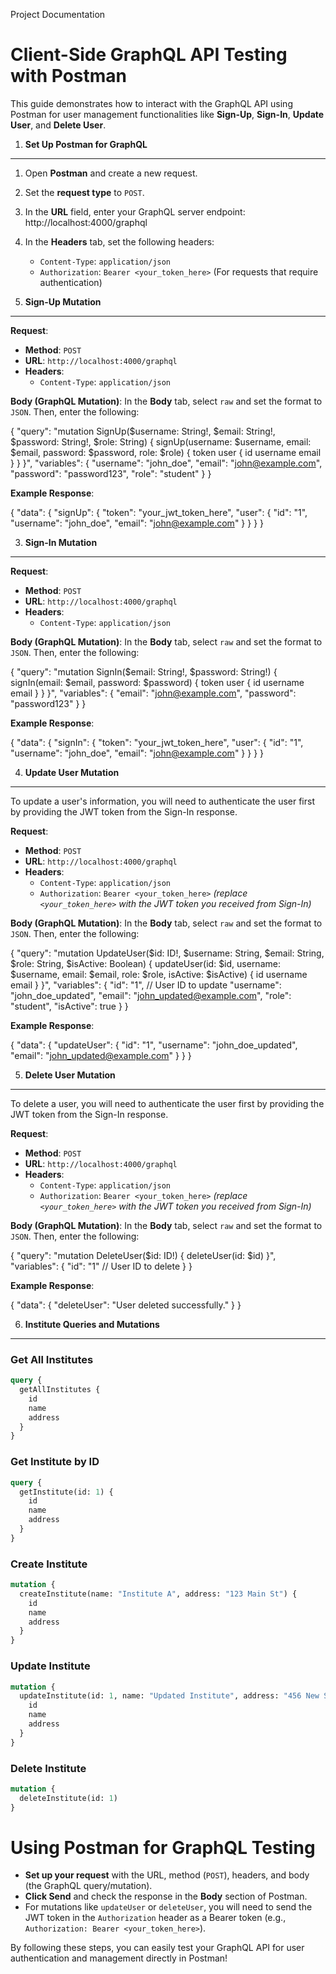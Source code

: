 Project Documentation

Client-Side GraphQL API Testing with Postman
===========================================

This guide demonstrates how to interact with the GraphQL API using Postman for user management functionalities like **Sign-Up**, **Sign-In**, **Update User**, and **Delete User**.

1. **Set Up Postman for GraphQL**
-------------------------------------
1. Open **Postman** and create a new request.
2. Set the **request type** to `POST`.
3. In the **URL** field, enter your GraphQL server endpoint:
   http://localhost:4000/graphql
4. In the **Headers** tab, set the following headers:
   - `Content-Type`: `application/json`
   - `Authorization`: `Bearer <your_token_here>` (For requests that require authentication)

2. **Sign-Up Mutation**
-------------------------
**Request**:
- **Method**: `POST`
- **URL**: `http://localhost:4000/graphql`
- **Headers**:
  - `Content-Type`: `application/json`

**Body (GraphQL Mutation)**:
In the **Body** tab, select `raw` and set the format to `JSON`. Then, enter the following:

{
  "query": "mutation SignUp($username: String!, $email: String!, $password: String!, $role: String) { signUp(username: $username, email: $email, password: $password, role: $role) { token user { id username email } } }",
  "variables": {
    "username": "john_doe",
    "email": "john@example.com",
    "password": "password123",
    "role": "student"
  }
}

**Example Response**:

{
  "data": {
    "signUp": {
      "token": "your_jwt_token_here",
      "user": {
        "id": "1",
        "username": "john_doe",
        "email": "john@example.com"
      }
    }
  }
}

3. **Sign-In Mutation**
-------------------------
**Request**:
- **Method**: `POST`
- **URL**: `http://localhost:4000/graphql`
- **Headers**:
  - `Content-Type`: `application/json`

**Body (GraphQL Mutation)**:
In the **Body** tab, select `raw` and set the format to `JSON`. Then, enter the following:

{
  "query": "mutation SignIn($email: String!, $password: String!) { signIn(email: $email, password: $password) { token user { id username email } } }",
  "variables": {
    "email": "john@example.com",
    "password": "password123"
  }
}

**Example Response**:

{
  "data": {
    "signIn": {
      "token": "your_jwt_token_here",
      "user": {
        "id": "1",
        "username": "john_doe",
        "email": "john@example.com"
      }
    }
  }
}

4. **Update User Mutation**
----------------------------
To update a user's information, you will need to authenticate the user first by providing the JWT token from the Sign-In response.

**Request**:
- **Method**: `POST`
- **URL**: `http://localhost:4000/graphql`
- **Headers**:
  - `Content-Type`: `application/json`
  - `Authorization`: `Bearer <your_token_here>`  *(replace `<your_token_here>` with the JWT token you received from Sign-In)*

**Body (GraphQL Mutation)**:
In the **Body** tab, select `raw` and set the format to `JSON`. Then, enter the following:

{
  "query": "mutation UpdateUser($id: ID!, $username: String, $email: String, $role: String, $isActive: Boolean) { updateUser(id: $id, username: $username, email: $email, role: $role, isActive: $isActive) { id username email } }",
  "variables": {
    "id": "1",  // User ID to update
    "username": "john_doe_updated",
    "email": "john_updated@example.com",
    "role": "student",
    "isActive": true
  }
}

**Example Response**:

{
  "data": {
    "updateUser": {
      "id": "1",
      "username": "john_doe_updated",
      "email": "john_updated@example.com"
    }
  }
}

5. **Delete User Mutation**
----------------------------
To delete a user, you will need to authenticate the user first by providing the JWT token from the Sign-In response.

**Request**:
- **Method**: `POST`
- **URL**: `http://localhost:4000/graphql`
- **Headers**:
  - `Content-Type`: `application/json`
  - `Authorization`: `Bearer <your_token_here>`  *(replace `<your_token_here>` with the JWT token you received from Sign-In)*

**Body (GraphQL Mutation)**:
In the **Body** tab, select `raw` and set the format to `JSON`. Then, enter the following:

{
  "query": "mutation DeleteUser($id: ID!) { deleteUser(id: $id) }",
  "variables": {
    "id": "1"  // User ID to delete
  }
}

**Example Response**:

{
  "data": {
    "deleteUser": "User deleted successfully."
  }
}

6. **Institute Queries and Mutations**
--------------------------------------

### **Get All Institutes**
```graphql
query {
  getAllInstitutes {
    id
    name
    address
  }
}
```

### **Get Institute by ID**
```graphql
query {
  getInstitute(id: 1) {
    id
    name
    address
  }
}
```

### **Create Institute**
```graphql
mutation {
  createInstitute(name: "Institute A", address: "123 Main St") {
    id
    name
    address
  }
}
```

### **Update Institute**
```graphql
mutation {
  updateInstitute(id: 1, name: "Updated Institute", address: "456 New St") {
    id
    name
    address
  }
}
```

### **Delete Institute**
```graphql
mutation {
  deleteInstitute(id: 1)
}
```

Using Postman for GraphQL Testing
=================================
- **Set up your request** with the URL, method (`POST`), headers, and body (the GraphQL query/mutation).
- **Click Send** and check the response in the **Body** section of Postman.
- For mutations like `updateUser` or `deleteUser`, you will need to send the JWT token in the `Authorization` header as a Bearer token (e.g., `Authorization: Bearer <your_token_here>`).

By following these steps, you can easily test your GraphQL API for user authentication and management directly in Postman!

